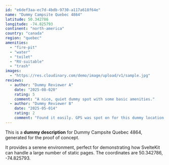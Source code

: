 ```yaml
---
id: "e6def3aa-ec7d-4bdb-9730-a117a618f64e"
name: "Dummy Campsite Quebec 4864"
latitude: 50.342786
longitude: -74.825793
continent: "north-america"
country: "canada"
region: "quebec"
amenities:
  - "fire-pit"
  - "water"
  - "toilet"
  - "RV-suitable"
  - "trash"
images:
  - "https://res.cloudinary.com/demo/image/upload/v1/sample.jpg"
reviews:
  - author: "Dummy Reviewer A"
    date: "2025-08-020"
    rating: 5
    comment: "A nice, quiet dummy spot with some basic amenities."
  - author: "Dummy Reviewer B"
    date: "2025-05-014"
    rating: 2
    comment: "Found it easily. GPS was spot on for this dummy location."
---
```


This is a **dummy description** for Dummy Campsite Quebec 4864, generated for the proof of concept.

It provides a serene environment, perfect for demonstrating how SvelteKit can handle a large number of static pages. The coordinates are 50.342786, -74.825793.
